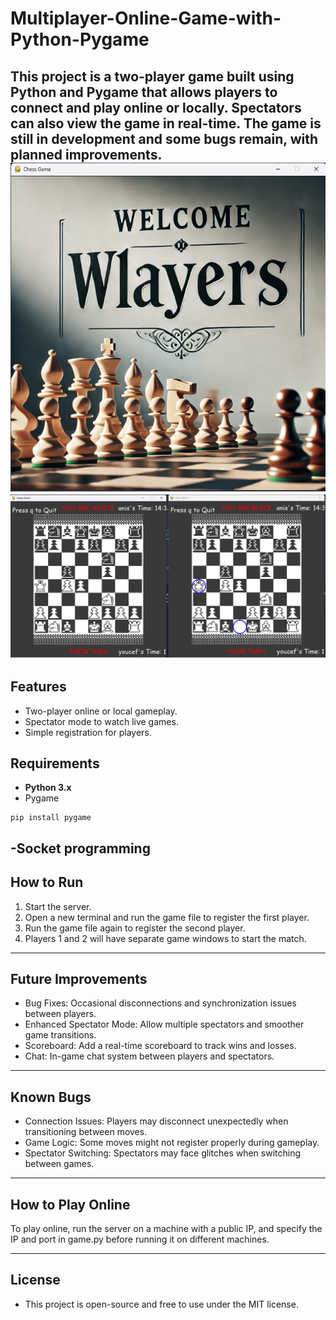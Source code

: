 # Multiplayer-Online-Game-with-Python-Pygame
This project is a two-player game built using Python and Pygame that allows players to connect and play online or locally. Spectators can also view the game in real-time. The game is still in development and some bugs remain, with planned improvements.
![Screenshot of App](image_1.png)
![Screenshot of App](image_2.png)
---
## Features
- Two-player online or local gameplay.
- Spectator mode to watch live games.
- Simple registration for players.
## Requirements
- **Python 3.x**
- Pygame
```
pip install pygame
```
-Socket programming
---
## How to Run
1. Start the server.
2. Open a new terminal and run the game file to register the first player.
3. Run the game file again to register the second player.
4. Players 1 and 2 will have separate game windows to start the match.
---
## Future Improvements
- Bug Fixes: Occasional disconnections and synchronization issues between players.
- Enhanced Spectator Mode: Allow multiple spectators and smoother game transitions.
- Scoreboard: Add a real-time scoreboard to track wins and losses.
- Chat: In-game chat system between players and spectators.
---
## Known Bugs
- Connection Issues: Players may disconnect unexpectedly when transitioning between moves.
- Game Logic: Some moves might not register properly during gameplay.
- Spectator Switching: Spectators may face glitches when switching between games.
---
## How to Play Online
To play online, run the server on a machine with a public IP, and specify the IP and port in game.py before running it on different machines.

---

## License
 - This project is open-source and free to use under the MIT license.
